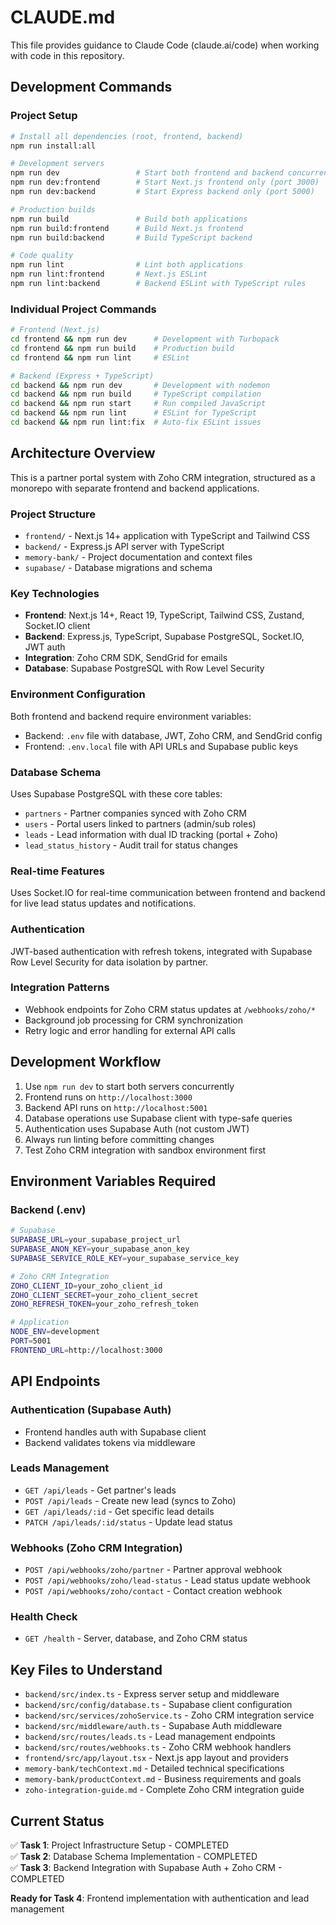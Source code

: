 # CLAUDE.md

This file provides guidance to Claude Code (claude.ai/code) when working with code in this repository.

## Development Commands

### Project Setup
```bash
# Install all dependencies (root, frontend, backend)
npm run install:all

# Development servers
npm run dev                 # Start both frontend and backend concurrently
npm run dev:frontend        # Start Next.js frontend only (port 3000)
npm run dev:backend         # Start Express backend only (port 5000)

# Production builds
npm run build               # Build both applications
npm run build:frontend      # Build Next.js frontend
npm run build:backend       # Build TypeScript backend

# Code quality
npm run lint                # Lint both applications
npm run lint:frontend       # Next.js ESLint
npm run lint:backend        # Backend ESLint with TypeScript rules
```

### Individual Project Commands
```bash
# Frontend (Next.js)
cd frontend && npm run dev      # Development with Turbopack
cd frontend && npm run build    # Production build
cd frontend && npm run lint     # ESLint

# Backend (Express + TypeScript)
cd backend && npm run dev       # Development with nodemon
cd backend && npm run build     # TypeScript compilation
cd backend && npm run start     # Run compiled JavaScript
cd backend && npm run lint      # ESLint for TypeScript
cd backend && npm run lint:fix  # Auto-fix ESLint issues
```

## Architecture Overview

This is a partner portal system with Zoho CRM integration, structured as a monorepo with separate frontend and backend applications.

### Project Structure
- `frontend/` - Next.js 14+ application with TypeScript and Tailwind CSS
- `backend/` - Express.js API server with TypeScript
- `memory-bank/` - Project documentation and context files
- `supabase/` - Database migrations and schema

### Key Technologies
- **Frontend**: Next.js 14+, React 19, TypeScript, Tailwind CSS, Zustand, Socket.IO client
- **Backend**: Express.js, TypeScript, Supabase PostgreSQL, Socket.IO, JWT auth
- **Integration**: Zoho CRM SDK, SendGrid for emails
- **Database**: Supabase PostgreSQL with Row Level Security

### Environment Configuration
Both frontend and backend require environment variables:
- Backend: `.env` file with database, JWT, Zoho CRM, and SendGrid config
- Frontend: `.env.local` file with API URLs and Supabase public keys

### Database Schema
Uses Supabase PostgreSQL with these core tables:
- `partners` - Partner companies synced with Zoho CRM
- `users` - Portal users linked to partners (admin/sub roles)
- `leads` - Lead information with dual ID tracking (portal + Zoho)
- `lead_status_history` - Audit trail for status changes

### Real-time Features
Uses Socket.IO for real-time communication between frontend and backend for live lead status updates and notifications.

### Authentication
JWT-based authentication with refresh tokens, integrated with Supabase Row Level Security for data isolation by partner.

### Integration Patterns
- Webhook endpoints for Zoho CRM status updates at `/webhooks/zoho/*`
- Background job processing for CRM synchronization
- Retry logic and error handling for external API calls

## Development Workflow

1. Use `npm run dev` to start both servers concurrently
2. Frontend runs on `http://localhost:3000`
3. Backend API runs on `http://localhost:5001`
4. Database operations use Supabase client with type-safe queries
5. Authentication uses Supabase Auth (not custom JWT)
6. Always run linting before committing changes
7. Test Zoho CRM integration with sandbox environment first

## Environment Variables Required

### Backend (.env)
```bash
# Supabase
SUPABASE_URL=your_supabase_project_url
SUPABASE_ANON_KEY=your_supabase_anon_key
SUPABASE_SERVICE_ROLE_KEY=your_supabase_service_key

# Zoho CRM Integration
ZOHO_CLIENT_ID=your_zoho_client_id
ZOHO_CLIENT_SECRET=your_zoho_client_secret
ZOHO_REFRESH_TOKEN=your_zoho_refresh_token

# Application
NODE_ENV=development
PORT=5001
FRONTEND_URL=http://localhost:3000
```

## API Endpoints

### Authentication (Supabase Auth)
- Frontend handles auth with Supabase client
- Backend validates tokens via middleware

### Leads Management
- `GET /api/leads` - Get partner's leads
- `POST /api/leads` - Create new lead (syncs to Zoho)
- `GET /api/leads/:id` - Get specific lead details
- `PATCH /api/leads/:id/status` - Update lead status

### Webhooks (Zoho CRM Integration)
- `POST /api/webhooks/zoho/partner` - Partner approval webhook
- `POST /api/webhooks/zoho/lead-status` - Lead status update webhook
- `POST /api/webhooks/zoho/contact` - Contact creation webhook

### Health Check
- `GET /health` - Server, database, and Zoho CRM status

## Key Files to Understand

- `backend/src/index.ts` - Express server setup and middleware
- `backend/src/config/database.ts` - Supabase client configuration
- `backend/src/services/zohoService.ts` - Zoho CRM integration service  
- `backend/src/middleware/auth.ts` - Supabase Auth middleware
- `backend/src/routes/leads.ts` - Lead management endpoints
- `backend/src/routes/webhooks.ts` - Zoho CRM webhook handlers
- `frontend/src/app/layout.tsx` - Next.js app layout and providers
- `memory-bank/techContext.md` - Detailed technical specifications
- `memory-bank/productContext.md` - Business requirements and goals
- `zoho-integration-guide.md` - Complete Zoho CRM integration guide

## Current Status

✅ **Task 1**: Project Infrastructure Setup - COMPLETED  
✅ **Task 2**: Database Schema Implementation - COMPLETED  
✅ **Task 3**: Backend Integration with Supabase Auth + Zoho CRM - COMPLETED

**Ready for Task 4**: Frontend implementation with authentication and lead management